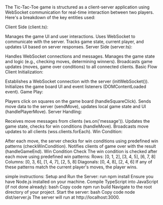 The Tic-Tac-Toe game is structured as a client-server application using WebSocket communication for real-time interaction between two players. Here's a breakdown of the key entities used:

Client Side (client.ts):

Manages the game UI and user interactions.
Uses WebSocket to communicate with the server.
Tracks game state, current player, and updates UI based on server responses.
Server Side (server.ts):

Handles WebSocket connections and messages.
Manages the game state and logic (e.g., checking moves, determining winners).
Broadcasts game updates (moves, game over conditions) to all connected clients.
Basic Flow
Client Initialization:

Establishes a WebSocket connection with the server (initWebSocket()).
Initializes the game board UI and event listeners (DOMContentLoaded event).
Game Play:

Players click on squares on the game board (handleSquareClick).
Sends move data to the server (sendMove), updates local game state and UI (handlePlayerMove).
Server Handling:

Receives move messages from clients (ws.on('message')).
Updates the game state, checks for win conditions (handleMove).
Broadcasts move updates to all clients (wss.clients.forEach).
Win Condition:

After each move, the server checks for win conditions using predefined win patterns (checkWinCondition).
Notifies clients of game over with the result (handleGameEnd).
Win Condition Check
The win condition is checked after each move using predefined win patterns:
Rows: [0, 1, 2], [3, 4, 5], [6, 7, 8]
Columns: [0, 3, 6], [1, 4, 7], [2, 5, 8]
Diagonals: [0, 4, 8], [2, 4, 6]
If any of these patterns match the current player's moves, the player wins.





simple instructions:
Setup and Run the Server: 
run npm install
Ensure you have Node.js installed on your machine.
Compile TypeScript into JavaScript (if not done already):
bash
Copy code
npm run build
Navigate to the root directory of your project.
Start the server:
bash
Copy code
node dist/server.js
The server will run at http://localhost:3000.

